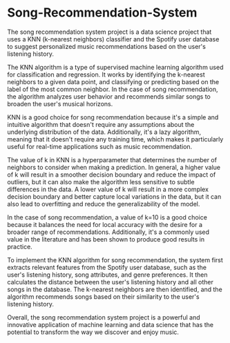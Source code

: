 # Song-Recommendation-System
The song recommendation system project is a data science project that uses a KNN (k-nearest neighbors) classifier and the Spotify user database to suggest personalized music recommendations based on the user's listening history.

The KNN algorithm is a type of supervised machine learning algorithm used for classification and regression. It works by identifying the k-nearest neighbors to a given data point, and classifying or predicting based on the label of the most common neighbor. In the case of song recommendation, the algorithm analyzes user behavior and recommends similar songs to broaden the user's musical horizons.

KNN is a good choice for song recommendation because it's a simple and intuitive algorithm that doesn't require any assumptions about the underlying distribution of the data. Additionally, it's a lazy algorithm, meaning that it doesn't require any training time, which makes it particularly useful for real-time applications such as music recommendation.

The value of k in KNN is a hyperparameter that determines the number of neighbors to consider when making a prediction. In general, a higher value of k will result in a smoother decision boundary and reduce the impact of outliers, but it can also make the algorithm less sensitive to subtle differences in the data. A lower value of k will result in a more complex decision boundary and better capture local variations in the data, but it can also lead to overfitting and reduce the generalizability of the model.

In the case of song recommendation, a value of k=10 is a good choice because it balances the need for local accuracy with the desire for a broader range of recommendations. Additionally, it's a commonly used value in the literature and has been shown to produce good results in practice.

To implement the KNN algorithm for song recommendation, the system first extracts relevant features from the Spotify user database, such as the user's listening history, song attributes, and genre preferences. It then calculates the distance between the user's listening history and all other songs in the database. The k-nearest neighbors are then identified, and the algorithm recommends songs based on their similarity to the user's listening history.

Overall, the song recommendation system project is a powerful and innovative application of machine learning and data science that has the potential to transform the way we discover and enjoy music.





